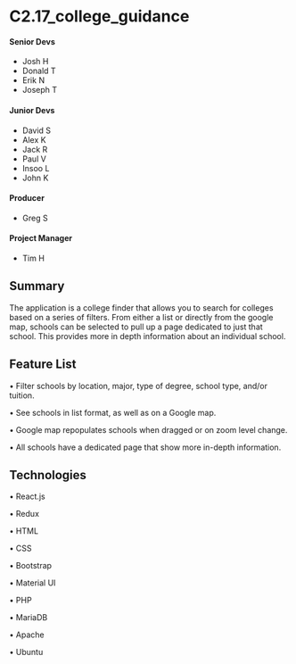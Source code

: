 # C2.17_college_guidance

#### Senior Devs
- Josh H
- Donald T
- Erik N
- Joseph T

#### Junior Devs
- David S
- Alex K
- Jack R
- Paul V
- Insoo L
- John K

#### Producer
- Greg S

#### Project Manager
- Tim H


Summary
--------------------

The application is a college finder that allows you to search for colleges based on a series of filters. From either a list or directly from the google map, schools can be selected to pull up a page dedicated to just that school. This provides more in depth information about an individual school.

Feature List
--------------------

• Filter schools by location, major, type of degree, school type, and/or tuition.

• See schools in list format, as well as on a Google map.

• Google map repopulates schools when dragged or on zoom level change.

• All schools have a dedicated page that show more in-depth information.

Technologies
--------------------

• React.js

• Redux

• HTML

• CSS

• Bootstrap

• Material UI

• PHP

• MariaDB

• Apache

• Ubuntu
